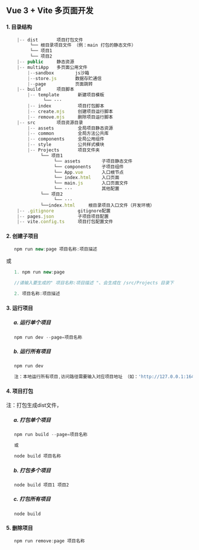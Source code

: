 ## Vue 3 + Vite 多页面开发

#### 1. 目录结构
``` js
    |-- dist       项目打包文件
         └── 根目录项目文件 （例：main 打包的静态文件）
         └── 项目1
         └── 项目2
    |-- public     静态资源
    |-- multiApp   多页面公用文件    
        |--sandbox        js沙箱  
        |--store.js       数据存贮通信 
        |--page           页面跳转 
    |-- build      项目脚本
        |-- template       新建项目模板
              └── ···
        |-- index          项目打包脚本
        |-- create.mjs     创建项目运行脚本
        |-- remove.mjs     删除项目运行脚本
    |-- src        项目资源目录
        |-- assets         全局项目静态资源
        |-- common         全局方法公共库
        |-- components     全局公用组件
        |-- style          公共样式模块
        |-- Projects       项目文件夹
             └── 项目1  
                  └── assets        子项目静态文件
                  └── components    子项目组件
                  └── App.vue       入口根节点
                  └── index.html    入口页面
                  └── main.js       入口页面文件
                  └── ···           其他配置
             └── 项目2   
                  └── ···
             └──index.html     根目录项目入口文件（开发环境）     
    |-- .gitignore         gitignore配置
    |-- pages.json         子项目项目配置 
    |-- vite.config.ts     项目打包配置文件

```
#### 2. 创建子项目
```js
   npm run new:page 项目名称:项目描述
```
 或
```js
   1. npm run new:page 

   //请输入要生成的" 项目名称:项目描述 "、会生成在 /src/Projects 目录下

   2. 项目名称:项目描述
```
#### 3. 运行项目
##### &nbsp;&nbsp;&nbsp;&nbsp;&nbsp; a. 运行单个项目
```js
   npm run dev --page=项目名称
```
 ##### &nbsp;&nbsp;&nbsp;&nbsp;&nbsp; b. 运行所有项目
```js
   npm run dev 

   注：本地运行所有项目,访问路径需要输入对应项目地址 （如：'http://127.0.0.1:1648/main/'）
```

#### 4. 项目打包
注：打包生成dist文件，
##### &nbsp;&nbsp;&nbsp;&nbsp;&nbsp; a. 打包单个项目
```js
   npm run build --page=项目名称

   或

   node build 项目名称
```
 ##### &nbsp;&nbsp;&nbsp;&nbsp;&nbsp; b. 打包多个项目

```js
   node build 项目1 项目2
```
 ##### &nbsp;&nbsp;&nbsp;&nbsp;&nbsp; c. 打包所有项目
```js
   node build
```
#### 5. 删除项目
```js
   npm run remove:page 项目名称
```